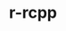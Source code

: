---
title: "r-rcpp"
layout: cache
categories: [package, develop]
meta: {"versions": ["1.0.13"], "compilers": ["gcc@=7.5.0"], "oss": ["ubuntu18.04"], "platforms": ["linux"], "targets": ["x86_64_v3"], "stacks": ["build_systems", "root"], "num_specs": 4, "num_specs_by_stack": {"build_systems": 4, "root": 4}}
spec_details: [{"hash": "gshbzygmmxfpkjydhrvplqqae27nlyac", "compiler": "gcc@=7.5.0", "versions": ["1.0.13"], "os": "ubuntu18.04", "platform": "linux", "target": "x86_64_v3", "variants": ["build_system=generic"], "stacks": ["build_systems", "root"], "size": "-", "tarball": "https://binaries.spack.io/develop/build_cache/linux-ubuntu18.04-x86_64_v3/gcc-7.5.0/r-rcpp-1.0.13/linux-ubuntu18.04-x86_64_v3-gcc-7.5.0-r-rcpp-1.0.13-gshbzygmmxfpkjydhrvplqqae27nlyac.spack"}, {"hash": "q5frgrazodkju5hnavxql4pxobeiyemc", "compiler": "gcc@=7.5.0", "versions": ["1.0.13"], "os": "ubuntu18.04", "platform": "linux", "target": "x86_64_v3", "variants": ["build_system=generic"], "stacks": ["build_systems", "root"], "size": "-", "tarball": "https://binaries.spack.io/develop/build_cache/linux-ubuntu18.04-x86_64_v3/gcc-7.5.0/r-rcpp-1.0.13/linux-ubuntu18.04-x86_64_v3-gcc-7.5.0-r-rcpp-1.0.13-q5frgrazodkju5hnavxql4pxobeiyemc.spack"}, {"hash": "vd6llgfthcphalldkd3it75oxthlzeti", "compiler": "gcc@=7.5.0", "versions": ["1.0.13"], "os": "ubuntu18.04", "platform": "linux", "target": "x86_64_v3", "variants": ["build_system=generic"], "stacks": ["build_systems", "root"], "size": "-", "tarball": "https://binaries.spack.io/develop/build_cache/linux-ubuntu18.04-x86_64_v3/gcc-7.5.0/r-rcpp-1.0.13/linux-ubuntu18.04-x86_64_v3-gcc-7.5.0-r-rcpp-1.0.13-vd6llgfthcphalldkd3it75oxthlzeti.spack"}, {"hash": "wyawb3n4ylg2vgxm6gkl2dknrws67lak", "compiler": "gcc@=7.5.0", "versions": ["1.0.13"], "os": "ubuntu18.04", "platform": "linux", "target": "x86_64_v3", "variants": ["build_system=generic"], "stacks": ["build_systems", "root"], "size": "-", "tarball": "https://binaries.spack.io/develop/build_cache/linux-ubuntu18.04-x86_64_v3/gcc-7.5.0/r-rcpp-1.0.13/linux-ubuntu18.04-x86_64_v3-gcc-7.5.0-r-rcpp-1.0.13-wyawb3n4ylg2vgxm6gkl2dknrws67lak.spack"}]
---